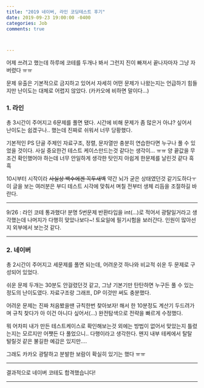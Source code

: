 ```yaml
---
title: "2019 네이버, 라인 코딩테스트 후기"
date: 2019-09-23 19:00:00 -0400
categories: Job
comments: true



---
```


어제 쓰려고 했는데 하루에 코테를 두개나 봐서 그런지 진이 빠져서 끝나자마자 그냥 자버렸다 ㅠㅠ  

문제 유출은 기본적으로 금지하고 있어서 자세히 어떤 문제가 나왔는지는 언급하기 힘들지만 난이도는 대체로 어렵지 않았다. (카카오에 비하면 말이다...)  

### 1. 라인

총 3시간이 주어지고 6문제를 풀면 됐다. 시간에 비해 문제가 좀 많은거 아냐? 싶어서 난이도는 쉽겠구나.. 했는데 진짜로 쉬워서 너무 당황했다.  

기본적인 PS 단골 주제인 자료구조, 정렬, 문자열만 충분히 연습한다면 누구나 풀 수 있었을 것이다. 사실 중요한건 테스트 케이스만드는것 같다는 생각이... ㅠㅠ 양 끝값을 무조건 확인했어야 하는데 너무 안일하게 생각한 탓인지 아쉽게 한문제를 날린것 같다 흑흑  

10시부터 시작이라 ~~사실상 백수에겐 꼭두새벽~~ 약간 뇌가 굳은 상태였던것 같기도하다ㅜ 이 글을 보는 여러분은 부디 테스트 시각에 맞춰서 며칠 전부터 생체 리듬을 조절하길 바란다.

------

9/26 : 라인 코테 통과했다! 분명 5번문제 반환타입을 int(...)로 적어서 광탈일거라고 생각했는데 나머지가 다행히 맞았나보다~! 토요일에 필기시험을 보러간다. 인원이 많아선지 외부에서 보는것 같다.

------





### 2. 네이버

총 2시간이 주어지고 세문제를 풀면 되는데, 어려운것 하나와 비교적 쉬운 두 문제로 구성되어 있었다.  

쉬운 문제 두개는 30분도 안걸렸던것 같고, 그냥 기본기만 탄탄하면 누구든 풀 수 있는 정도의 난이도였다.  자료구조랑 그래프, DP 이것만 써도 충분했다.  

어려운 문제는 진짜 처음봤을땐 규칙한번 찾아보자! 해서 한 10분정도 계산기 두드려가며 규칙 찾다가 아 이건 아니다 싶어서(...) 완전탐색으로 전략을 빠르게 수정했다.  

뭐 어차피 내가 만든 테스트케이스로 확인해보는것 외에는 방법이 없어서 맞았는지 틀렸는지는 모르지만 어쨋든 다 풀었으니.. 다행이라고 생각한다. 왠지 내부 테케에서 탈탈 털릴것 같은 불길한 예감은 있지만....  

그래도 카카오 광탈하고 분발한 보람이 확실히 있기는 했다 ㅠㅠ  

-----

결과적으로 네이버 코테도 합격했습니다!

-----



